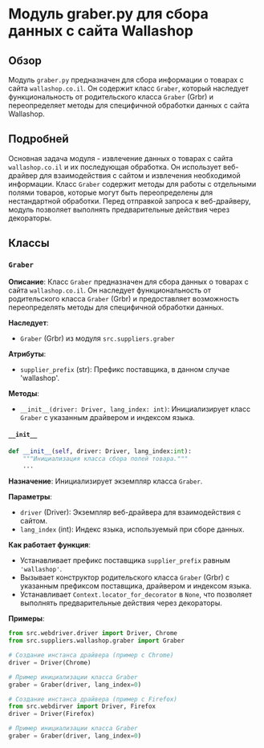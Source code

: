 # Модуль graber.py для сбора данных с сайта Wallashop

## Обзор

Модуль `graber.py` предназначен для сбора информации о товарах с сайта `wallashop.co.il`. Он содержит класс `Graber`, который наследует функциональность от родительского класса `Graber` (Grbr) и переопределяет методы для специфичной обработки данных с сайта Wallashop.

## Подробней

Основная задача модуля - извлечение данных о товарах с сайта `wallashop.co.il` и их последующая обработка. Он использует веб-драйвер для взаимодействия с сайтом и извлечения необходимой информации. Класс `Graber` содержит методы для работы с отдельными полями товаров, которые могут быть переопределены для нестандартной обработки. Перед отправкой запроса к веб-драйверу, модуль позволяет выполнять предварительные действия через декораторы.

## Классы

### `Graber`

**Описание**: Класс `Graber` предназначен для сбора данных о товарах с сайта `wallashop.co.il`. Он наследует функциональность от родительского класса `Graber` (Grbr) и предоставляет возможность переопределять методы для специфичной обработки данных.

**Наследует**:
- `Graber` (Grbr) из модуля `src.suppliers.graber`

**Атрибуты**:
- `supplier_prefix` (str): Префикс поставщика, в данном случае 'wallashop'.

**Методы**:
- `__init__(driver: Driver, lang_index: int)`: Инициализирует класс `Graber` с указанным драйвером и индексом языка.

#### `__init__`

```python
def __init__(self, driver: Driver, lang_index:int):
    """Инициализация класса сбора полей товара."""
    ...
```

**Назначение**: Инициализирует экземпляр класса `Graber`.

**Параметры**:
- `driver` (Driver): Экземпляр веб-драйвера для взаимодействия с сайтом.
- `lang_index` (int): Индекс языка, используемый при сборе данных.

**Как работает функция**:
- Устанавливает префикс поставщика `supplier_prefix` равным `'wallashop'`.
- Вызывает конструктор родительского класса `Graber` (Grbr) с указанным префиксом поставщика, драйвером и индексом языка.
- Устанавливает `Context.locator_for_decorator` в `None`, что позволяет выполнять предварительные действия через декораторы.

**Примеры**:

```python
from src.webdriver.driver import Driver, Chrome
from src.suppliers.wallashop.graber import Graber

# Создание инстанса драйвера (пример с Chrome)
driver = Driver(Chrome)

# Пример инициализации класса Graber
graber = Graber(driver, lang_index=0)
```
```python
# Создание инстанса драйвера (пример с Firefox)
from src.webdirver import Driver, Firefox
driver = Driver(Firefox)

# Пример инициализации класса Graber
graber = Graber(driver, lang_index=0)